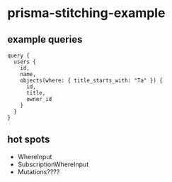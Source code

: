 # prisma-stitching-example

## example queries

```
query {
  users {
    id,
    name,
    objects(where: { title_starts_with: "Ta" }) {
      id,
      title,
      owner_id
    }
  }
}
```

## hot spots

- <Type>WhereInput
- <Type>SubscriptionWhereInput
- Mutations????
